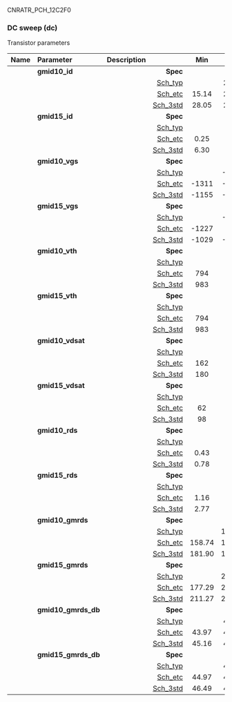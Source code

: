 CNRATR_PCH_12C2F0

### DC sweep (dc)

Transistor parameters



|**Name**|**Parameter**|**Description**| |**Min**|**Typ**|**Max**| Unit|
|:---|:---|:---|---:|:---:|:---:|:---:| ---:|
||**gmid10\_id** | | **Spec**  |  | **0.00** |  | **uA** |
| | | |<a href='results/dc_Sch_typical.html'>Sch_typ</a>| | 28.33 |  | |
| | | |<a href='results/dc_Sch_etc.html'>Sch_etc</a>|15.14 | 24.05 | 44.84 | |
| | | |<a href='results/dc_Sch_mc.html'>Sch_3std</a>|28.05 | 28.31 | 28.58 | |
||**gmid15\_id** | | **Spec**  |  | **0.00** |  | **uA** |
| | | |<a href='results/dc_Sch_typical.html'>Sch_typ</a>| | 6.61 |  | |
| | | |<a href='results/dc_Sch_etc.html'>Sch_etc</a>|0.25 | 7.46 | 16.84 | |
| | | |<a href='results/dc_Sch_mc.html'>Sch_3std</a>|6.30 | 6.60 | 6.91 | |
||**gmid10\_vgs** | | **Spec**  |  | **0** |  | **mV** |
| | | |<a href='results/dc_Sch_typical.html'>Sch_typ</a>| | -1147 |  | |
| | | |<a href='results/dc_Sch_etc.html'>Sch_etc</a>|-1311 | -1116 | -894 | |
| | | |<a href='results/dc_Sch_mc.html'>Sch_3std</a>|-1155 | -1147 | -1140 | |
||**gmid15\_vgs** | | **Spec**  |  | **0** |  | **mV** |
| | | |<a href='results/dc_Sch_typical.html'>Sch_typ</a>| | -1022 |  | |
| | | |<a href='results/dc_Sch_etc.html'>Sch_etc</a>|-1227 | -988 | -552 | |
| | | |<a href='results/dc_Sch_mc.html'>Sch_3std</a>|-1029 | -1022 | -1015 | |
||**gmid10\_vth** | | **Spec**  |  | **0** |  | **mV** |
| | | |<a href='results/dc_Sch_typical.html'>Sch_typ</a>| | 990 |  | |
| | | |<a href='results/dc_Sch_etc.html'>Sch_etc</a>|794 | 965 | 1136 | |
| | | |<a href='results/dc_Sch_mc.html'>Sch_3std</a>|983 | 990 | 998 | |
||**gmid15\_vth** | | **Spec**  |  | **0** |  | **mV** |
| | | |<a href='results/dc_Sch_typical.html'>Sch_typ</a>| | 990 |  | |
| | | |<a href='results/dc_Sch_etc.html'>Sch_etc</a>|794 | 965 | 1136 | |
| | | |<a href='results/dc_Sch_mc.html'>Sch_3std</a>|983 | 990 | 998 | |
||**gmid10\_vdsat** | | **Spec**  |  | **0** |  | **mV** |
| | | |<a href='results/dc_Sch_typical.html'>Sch_typ</a>| | 181 |  | |
| | | |<a href='results/dc_Sch_etc.html'>Sch_etc</a>|162 | 175 | 186 | |
| | | |<a href='results/dc_Sch_mc.html'>Sch_3std</a>|180 | 181 | 181 | |
||**gmid15\_vdsat** | | **Spec**  |  | **0** |  | **mV** |
| | | |<a href='results/dc_Sch_typical.html'>Sch_typ</a>| | 99 |  | |
| | | |<a href='results/dc_Sch_etc.html'>Sch_etc</a>|62 | 102 | 118 | |
| | | |<a href='results/dc_Sch_mc.html'>Sch_3std</a>|98 | 99 | 100 | |
||**gmid10\_rds** | | **Spec**  |  | **0.00** |  | **MOhm** |
| | | |<a href='results/dc_Sch_typical.html'>Sch_typ</a>| | 0.79 |  | |
| | | |<a href='results/dc_Sch_etc.html'>Sch_etc</a>|0.43 | 0.85 | 1.59 | |
| | | |<a href='results/dc_Sch_mc.html'>Sch_3std</a>|0.78 | 0.79 | 0.80 | |
||**gmid15\_rds** | | **Spec**  |  | **0.00** |  | **MOhm** |
| | | |<a href='results/dc_Sch_typical.html'>Sch_typ</a>| | 2.93 |  | |
| | | |<a href='results/dc_Sch_etc.html'>Sch_etc</a>|1.16 | 5.81 | 76.89 | |
| | | |<a href='results/dc_Sch_mc.html'>Sch_3std</a>|2.77 | 2.93 | 3.09 | |
||**gmid10\_gmrds** | | **Spec**  |  | **0.00** |  | **V** |
| | | |<a href='results/dc_Sch_typical.html'>Sch_typ</a>| | 183.56 |  | |
| | | |<a href='results/dc_Sch_etc.html'>Sch_etc</a>|158.74 | 182.77 | 211.12 | |
| | | |<a href='results/dc_Sch_mc.html'>Sch_3std</a>|181.90 | 183.44 | 184.99 | |
||**gmid15\_gmrds** | | **Spec**  |  | **0.00** |  | **V** |
| | | |<a href='results/dc_Sch_typical.html'>Sch_typ</a>| | 213.46 |  | |
| | | |<a href='results/dc_Sch_etc.html'>Sch_etc</a>|177.29 | 210.81 | 246.54 | |
| | | |<a href='results/dc_Sch_mc.html'>Sch_3std</a>|211.27 | 213.31 | 215.34 | |
||**gmid10\_gmrds\_db** | | **Spec**  |  | **0.00** |  | **dB** |
| | | |<a href='results/dc_Sch_typical.html'>Sch_typ</a>| | 45.24 |  | |
| | | |<a href='results/dc_Sch_etc.html'>Sch_etc</a>|43.97 | 45.22 | 46.47 | |
| | | |<a href='results/dc_Sch_mc.html'>Sch_3std</a>|45.16 | 45.24 | 45.31 | |
||**gmid15\_gmrds\_db** | | **Spec**  |  | **0.00** |  | **dB** |
| | | |<a href='results/dc_Sch_typical.html'>Sch_typ</a>| | 46.58 |  | |
| | | |<a href='results/dc_Sch_etc.html'>Sch_etc</a>|44.97 | 46.46 | 47.81 | |
| | | |<a href='results/dc_Sch_mc.html'>Sch_3std</a>|46.49 | 46.57 | 46.66 | |

